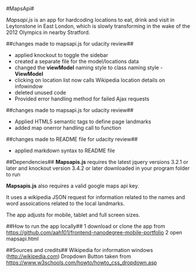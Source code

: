 #MapsApi#

*Mapsapi.js* is an app for hardcoding locations to eat, drink and visit in Leytonstone in East London, which is slowly transforming in the wake of the 2012 Olympics in nearby Stratford. 


##changes made to mapsapi.js for udacity review##
* applied knockout to toggle the sidebar
* created a separate file for the model/locations data
* changed the **viewModel** naming style to class naming style - **ViewModel**
* clicking on location list now calls Wikipedia location details on infowindow
* deleted unused code
* Provided error handling method for failed Ajax requests 


##changes made to mapsapi.js for udacity review##
* Applied HTML5 semantic tags to define page landmarks
* added map onerror handling call to function


##changes made to README file for udacity review##
* applied markdown syntax to README file  


##Dependencies##
**Mapsapis.js** requires the latest jquery versions 3.2.1 or later and knockout version 3.4.2 or later downloaded in your program folder to run   

**Mapsapis.js** also requires a valid google maps api key.

It uses a wikipedia JSON request for information related to the names and word assoications related to the local landmarks. 

The app adjusts for mobile, tablet and full screen sizes.

##How to run the app locally##
1 download or clone the app from https://github.com/aah101/frontend-nanodegree-mobile-portfolio
2 open mapsapi.html

##Sources and credits##
Wikipedia for information windows (http://wikipedia.com)
Dropdown Button taken from https://www.w3schools.com/howto/howto_css_dropdown.asp
